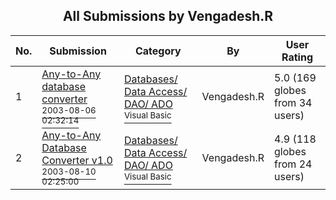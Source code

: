 ﻿<div align="center">

## All Submissions by Vengadesh\.R

</div>

No.  | Submission | Category | By   | User Rating
---- | ---------- | -------- | ---- | -----------
1 | [Any\-to\-Any database converter<br /><sup>2003-08-06 02:32:14</sup>](https://github.com/Planet-Source-Code/vengadesh-r-any-to-any-database-converter__1-47434) | [Databases/ Data Access/ DAO/ ADO<br /><sup>Visual Basic</sup>](../ByCategory/databases-data-access-dao-ado__1-6.md) | Vengadesh\.R | 5.0 (169 globes from 34 users)
2 | [Any\-to\-Any Database Converter v1\.0<br /><sup>2003-08-10 02:25:00</sup>](https://github.com/Planet-Source-Code/vengadesh-r-any-to-any-database-converter-v1-0__1-47621) | [Databases/ Data Access/ DAO/ ADO<br /><sup>Visual Basic</sup>](../ByCategory/databases-data-access-dao-ado__1-6.md) | Vengadesh\.R | 4.9 (118 globes from 24 users)
